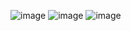 ![image](https://github.com/jagtapnimisha2/Book_Api/assets/120504401/ed2c688a-0158-47f1-a609-36f95489c1ab)
![image](https://github.com/jagtapnimisha2/Book_Api/assets/120504401/f75db2dd-4846-4b4c-99e2-426d28ff56f6)
![image](https://github.com/jagtapnimisha2/Book_Api/assets/120504401/c5614713-d763-4138-8fe0-306b68c6ce12)
